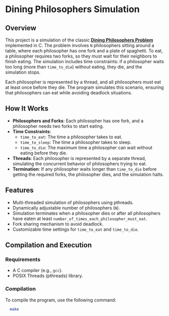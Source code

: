 # Dining Philosophers Simulation

## Overview
This project is a simulation of the classic **[Dining Philosophers Problem](https://en.wikipedia.org/wiki/Dining_philosophers_problem)** implemented in C. The problem involves `N` philosophers sitting around a table, where each philosopher has one fork and a plate of spaghetti. To eat, a philosopher requires two forks, so they must wait for their neighbors to finish eating. The simulation includes time constraints: if a philosopher waits too long (more than `time_to_die`) without eating, they die, and the simulation stops.

Each philosopher is represented by a thread, and all philosophers must eat at least once before they die. The program simulates this scenario, ensuring that philosophers can eat while avoiding deadlock situations.

## How It Works
- **Philosophers and Forks**: Each philosopher has one fork, and a philosopher needs two forks to start eating.
- **Time Constraints**:
  - `time_to_eat`: The time a philosopher takes to eat.
  - `time_to_sleep`: The time a philosopher takes to sleep.
  - `time_to_die`: The maximum time a philosopher can wait without eating before they die.
- **Threads**: Each philosopher is represented by a separate thread, simulating the concurrent behavior of philosophers trying to eat.
- **Termination**: If any philosopher waits longer than `time_to_die` before getting the required forks, the philosopher dies, and the simulation halts.

## Features
- Multi-threaded simulation of philosophers using pthreads.
- Dynamically adjustable number of philosophers (`N`).
- Simulation terminates when a philosopher dies or after all philosophers have eaten at least   `number_of_times_each_philosopher_must_eat`.
- Fork sharing mechanism to avoid deadlock.
- Customizable time settings for `time_to_eat` and `time_to_die`.

## Compilation and Execution
### Requirements
- A C compiler (e.g., `gcc`).
- POSIX Threads (pthreads) library.

### Compilation
To compile the program, use the following command:
```bash
  make
